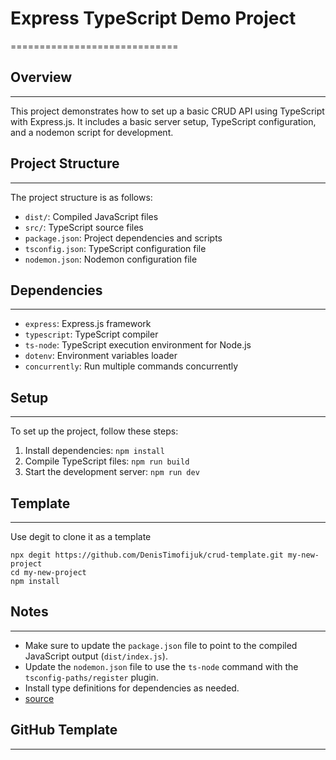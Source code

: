# Express TypeScript Demo Project
=============================

## Overview
-----------

This project demonstrates how to set up a basic CRUD API using TypeScript with Express.js. It includes a basic server setup, TypeScript configuration, and a nodemon script for development.

## Project Structure
--------------------

The project structure is as follows:

* `dist/`: Compiled JavaScript files
* `src/`: TypeScript source files
* `package.json`: Project dependencies and scripts
* `tsconfig.json`: TypeScript configuration file
* `nodemon.json`: Nodemon configuration file

## Dependencies
------------

* `express`: Express.js framework
* `typescript`: TypeScript compiler
* `ts-node`: TypeScript execution environment for Node.js
* `dotenv`: Environment variables loader
* `concurrently`: Run multiple commands concurrently

## Setup
-----

To set up the project, follow these steps:

1. Install dependencies: `npm install`
2. Compile TypeScript files: `npm run build`
3. Start the development server: `npm run dev`
  
## Template
  
-----
Use degit to clone it as a template
```
npx degit https://github.com/DenisTimofijuk/crud-template.git my-new-project
cd my-new-project
npm install
```

## Notes
-----

* Make sure to update the `package.json` file to point to the compiled JavaScript output (`dist/index.js`).
* Update the `nodemon.json` file to use the `ts-node` command with the `tsconfig-paths/register` plugin.
* Install type definitions for dependencies as needed.
* [source](https://blog.logrocket.com/express-typescript-node/)

## GitHub Template
-----------------
